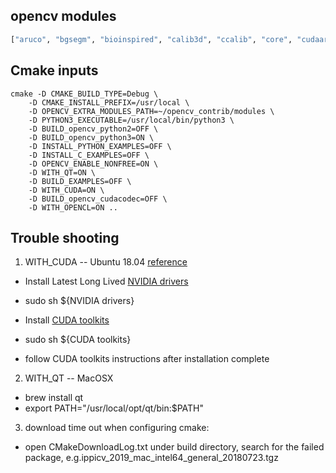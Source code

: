 [//]: # (#install opencv)
## opencv modules
```python
["aruco", "bgsegm", "bioinspired", "calib3d", "ccalib", "core", "cudaarithm", "cudabgsegm", "cudacodec", "cudafeatures2d", "cudafilters", "cudaimgproc", "cudalegacy", "cudaobjdetect", "cudaoptflow", "cudastereo", "cudawarping", "cudev", "cvv", "datasets", "dnn", "dnn_objdetect", "dpm", "face", "features2d", "flann", "freetype", "fuzzy", "gapi", "hfs", "highgui", "img_hash", "imgcodecs", "imgproc", "java_bindings_generator", "line_descriptor", "ml", "objdetect", "optflow", "phase_unwrapping", "photo", "plot", "python_bindings_generator", "reg", "rgbd", "saliency", "shape", "stereo", "stitching", "structured_light", "superres", "surface_matching", "text", "tracking", "ts", "video", "videoio", "videostab", "xfeatures2d", "ximgproc", "xobjdetect", "xphoto"]
```

## Cmake inputs
```
cmake -D CMAKE_BUILD_TYPE=Debug \
    -D CMAKE_INSTALL_PREFIX=/usr/local \
    -D OPENCV_EXTRA_MODULES_PATH=~/opencv_contrib/modules \
    -D PYTHON3_EXECUTABLE=/usr/local/bin/python3 \
    -D BUILD_opencv_python2=OFF \
    -D BUILD_opencv_python3=ON \
    -D INSTALL_PYTHON_EXAMPLES=OFF \
    -D INSTALL_C_EXAMPLES=OFF \
    -D OPENCV_ENABLE_NONFREE=ON \
    -D WITH_QT=ON \
    -D BUILD_EXAMPLES=OFF \
    -D WITH_CUDA=ON \
    -D BUILD_opencv_cudacodec=OFF \
    -D WITH_OPENCL=ON ..
```

## Trouble shooting
1. WITH_CUDA -- Ubuntu 18.04 [reference](https://nicolas-bettenburg.com/2018-08-18-ubuntu-18-04-deep-learning-box)
- Install Latest Long Lived [NVIDIA drivers](https://www.nvidia.com/object/unix.html)
- sudo sh ${NVIDIA drivers}

- Install [CUDA toolkits](https://developer.nvidia.com/cuda-downloads)
- sudo sh ${CUDA toolkits}
- follow CUDA toolkits instructions after installation complete

2. WITH_QT -- MacOSX
- brew install qt
- export PATH="/usr/local/opt/qt/bin:$PATH"

3. download time out when configuring cmake:
- open CMakeDownloadLog.txt under build directory, search for the failed package, e.g.ippicv_2019_mac_intel64_general_20180723.tgz

